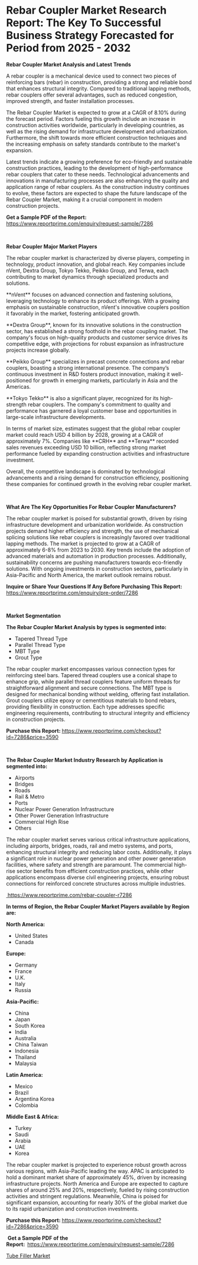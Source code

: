 <p><h1>Rebar Coupler Market Research Report: The Key To Successful Business Strategy Forecasted for Period from 2025 - 2032</h1></p><p><strong>Rebar Coupler Market Analysis and Latest Trends</strong></p>
<p><p>A rebar coupler is a mechanical device used to connect two pieces of reinforcing bars (rebar) in construction, providing a strong and reliable bond that enhances structural integrity. Compared to traditional lapping methods, rebar couplers offer several advantages, such as reduced congestion, improved strength, and faster installation processes.</p><p>The Rebar Coupler Market is expected to grow at a CAGR of 8.10% during the forecast period. Factors fueling this growth include an increase in construction activities worldwide, particularly in developing countries, as well as the rising demand for infrastructure development and urbanization. Furthermore, the shift towards more efficient construction techniques and the increasing emphasis on safety standards contribute to the market's expansion.</p><p>Latest trends indicate a growing preference for eco-friendly and sustainable construction practices, leading to the development of high-performance rebar couplers that cater to these needs. Technological advancements and innovations in manufacturing processes are also enhancing the quality and application range of rebar couplers. As the construction industry continues to evolve, these factors are expected to shape the future landscape of the Rebar Coupler Market, making it a crucial component in modern construction projects.</p></p>
<p><strong>Get a Sample PDF of the Report:&nbsp;</strong> <a href="https://www.reportprime.com/enquiry/request-sample/7286?utm_campaign=3323&utm_medium=2&utm_source=Github&utm_content=ia&utm_term=19032025&utm_id=rebar-coupler">https://www.reportprime.com/enquiry/request-sample/7286</a></p>
<p>&nbsp;</p>
<p><strong>Rebar Coupler Major Market Players</strong></p>
<p><p>The rebar coupler market is characterized by diverse players, competing in technology, product innovation, and global reach. Key companies include nVent, Dextra Group, Tokyo Tekko, Peikko Group, and Terwa, each contributing to market dynamics through specialized products and solutions.</p><p>**nVent** focuses on advanced connection and fastening solutions, leveraging technology to enhance its product offerings. With a growing emphasis on sustainable construction, nVent's innovative couplers position it favorably in the market, fostering anticipated growth.</p><p>**Dextra Group**, known for its innovative solutions in the construction sector, has established a strong foothold in the rebar coupling market. The company's focus on high-quality products and customer service drives its competitive edge, with projections for robust expansion as infrastructure projects increase globally.</p><p>**Peikko Group** specializes in precast concrete connections and rebar couplers, boasting a strong international presence. The company’s continuous investment in R&D fosters product innovation, making it well-positioned for growth in emerging markets, particularly in Asia and the Americas.</p><p>**Tokyo Tekko** is also a significant player, recognized for its high-strength rebar couplers. The company's commitment to quality and performance has garnered a loyal customer base and opportunities in large-scale infrastructure developments.</p><p>In terms of market size, estimates suggest that the global rebar coupler market could reach USD 4 billion by 2028, growing at a CAGR of approximately 7%. Companies like **CRH** and **Terwa** recorded sales revenues exceeding USD 10 billion, reflecting strong market performance fueled by expanding construction activities and infrastructure investment.</p><p>Overall, the competitive landscape is dominated by technological advancements and a rising demand for construction efficiency, positioning these companies for continued growth in the evolving rebar coupler market.</p></p>
<p>&nbsp;</p>
<p><strong>What Are The Key Opportunities For Rebar Coupler Manufacturers?</strong></p>
<p><p>The rebar coupler market is poised for substantial growth, driven by rising infrastructure development and urbanization worldwide. As construction projects demand higher efficiency and strength, the use of mechanical splicing solutions like rebar couplers is increasingly favored over traditional lapping methods. The market is projected to grow at a CAGR of approximately 6-8% from 2023 to 2030. Key trends include the adoption of advanced materials and automation in production processes. Additionally, sustainability concerns are pushing manufacturers towards eco-friendly solutions. With ongoing investments in construction sectors, particularly in Asia-Pacific and North America, the market outlook remains robust.</p></p>
<p><strong>Inquire or Share Your Questions If Any Before Purchasing This Report:</strong> <a href="https://www.reportprime.com/enquiry/pre-order/7286?utm_campaign=3323&utm_medium=2&utm_source=Github&utm_content=ia&utm_term=19032025&utm_id=rebar-coupler">https://www.reportprime.com/enquiry/pre-order/7286</a></p>
<p>&nbsp;</p>
<p><strong>Market Segmentation</strong></p>
<p><strong>The Rebar Coupler Market Analysis by types is segmented into:</strong></p>
<p><ul><li>Tapered Thread Type</li><li>Parallel Thread Type</li><li>MBT Type</li><li>Grout Type</li></ul></p>
<p><p>The rebar coupler market encompasses various connection types for reinforcing steel bars. Tapered thread couplers use a conical shape to enhance grip, while parallel thread couplers feature uniform threads for straightforward alignment and secure connections. The MBT type is designed for mechanical bonding without welding, offering fast installation. Grout couplers utilize epoxy or cementitious materials to bond rebars, providing flexibility in construction. Each type addresses specific engineering requirements, contributing to structural integrity and efficiency in construction projects.</p></p>
<p><strong>Purchase this Report:&nbsp;</strong><a href="https://www.reportprime.com/checkout?id=7286&price=3590&utm_campaign=3323&utm_medium=2&utm_source=Github&utm_content=ia&utm_term=19032025&utm_id=rebar-coupler">https://www.reportprime.com/checkout?id=7286&price=3590</a></p>
<p>&nbsp;</p>
<p><strong>The Rebar Coupler Market Industry Research by Application is segmented into:</strong></p>
<p><ul><li>Airports</li><li>Bridges</li><li>Roads</li><li>Rail & Metro</li><li>Ports</li><li>Nuclear Power Generation Infrastructure</li><li>Other Power Generation Infrastructure</li><li>Commercial High Rise</li><li>Others</li></ul></p>
<p><p>The rebar coupler market serves various critical infrastructure applications, including airports, bridges, roads, rail and metro systems, and ports, enhancing structural integrity and reducing labor costs. Additionally, it plays a significant role in nuclear power generation and other power generation facilities, where safety and strength are paramount. The commercial high-rise sector benefits from efficient construction practices, while other applications encompass diverse civil engineering projects, ensuring robust connections for reinforced concrete structures across multiple industries.</p></p>
<p><a href="https://www.reportprime.com/rebar-coupler-r7286?utm_campaign=3323&utm_medium=2&utm_source=Github&utm_content=ia&utm_term=19032025&utm_id=rebar-coupler">&nbsp;https://www.reportprime.com/rebar-coupler-r7286</a></p>
<p><strong>In terms of Region, the Rebar Coupler Market Players available by Region are:</strong></p>
<p>
    <p> <strong> North America: </strong>
        <ul>
            <li>United States</li>
            <li>Canada</li>
        </ul>
        </p> 
    <p> <strong> Europe: </strong>
        <ul>
            <li>Germany</li>
            <li>France</li>
            <li>U.K.</li>
            <li>Italy</li>
            <li>Russia</li>
        </ul>
        </p> 
    <p> <strong> Asia-Pacific: </strong>
        <ul>
            <li>China</li>
            <li>Japan</li>
            <li>South Korea</li>
            <li>India</li>
            <li>Australia</li>
            <li>China Taiwan</li>
            <li>Indonesia</li>
            <li>Thailand</li>
            <li>Malaysia</li>
        </ul>
        </p> 
    <p> <strong> Latin America: </strong>
        <ul>
            <li>Mexico</li>
            <li>Brazil</li>
            <li>Argentina Korea</li>
            <li>Colombia</li>
        </ul>
        </p> 
    <p> <strong> Middle East & Africa: </strong>
        <ul>
            <li>Turkey</li>
            <li>Saudi</li>
            <li>Arabia</li>
            <li>UAE</li>
            <li>Korea</li>
        </ul>
    </p>
    </p>
<p><p>The rebar coupler market is projected to experience robust growth across various regions, with Asia-Pacific leading the way. APAC is anticipated to hold a dominant market share of approximately 45%, driven by increasing infrastructure projects. North America and Europe are expected to capture shares of around 25% and 20%, respectively, fueled by rising construction activities and stringent regulations. Meanwhile, China is poised for significant expansion, accounting for nearly 30% of the global market due to its rapid urbanization and construction investments.</p></p>
<p><strong>Purchase this Report: </strong><a href="https://www.reportprime.com/checkout?id=7286&price=3590&utm_campaign=3323&utm_medium=2&utm_source=Github&utm_content=ia&utm_term=19032025&utm_id=rebar-coupler">https://www.reportprime.com/checkout?id=7286&price=3590</a></p>
<p>&nbsp;<strong>Get a Sample PDF of the Report:&nbsp;&nbsp;</strong><a href="https://www.reportprime.com/enquiry/request-sample/7286?utm_campaign=3323&utm_medium=2&utm_source=Github&utm_content=ia&utm_term=19032025&utm_id=rebar-coupler">https://www.reportprime.com/enquiry/request-sample/7286</a></p>
<p><strong></strong></p>
<p><p><a href="https://github.com/supicweg/Market-Research-Report-List-1/blob/main/tube-filler-market.md?utm_campaign=3323&utm_medium=2&utm_source=Github&utm_content=ia&utm_term=19032025&utm_id=rebar-coupler">Tube Filler Market</a></p></p>